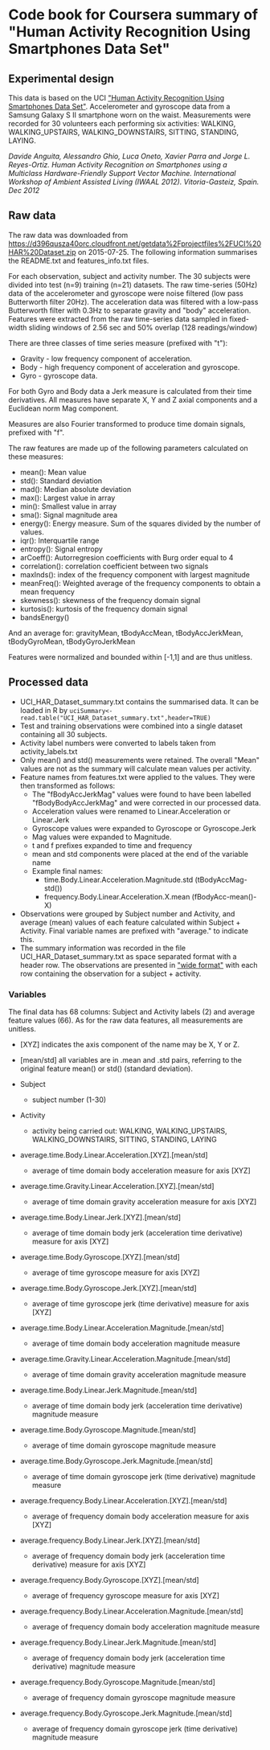 # Code book for Coursera summary of "Human Activity Recognition Using Smartphones Data Set"

## Experimental design
This data is based on the UCI ["Human Activity Recognition Using Smartphones Data Set"][ucilink]. Accelerometer and gyroscope data from a Samsung Galaxy S II smartphone worn on the waist. Measurements were recorded for 30 volunteers each performing six activities: WALKING, WALKING_UPSTAIRS, WALKING_DOWNSTAIRS, SITTING, STANDING, LAYING.

<cite> Davide Anguita, Alessandro Ghio, Luca Oneto, Xavier Parra and Jorge L. Reyes-Ortiz. Human Activity Recognition on Smartphones using a Multiclass Hardware-Friendly Support Vector Machine. International Workshop of Ambient Assisted Living (IWAAL 2012). Vitoria-Gasteiz, Spain. Dec 2012</cite>

## Raw data
The raw data was downloaded from https://d396qusza40orc.cloudfront.net/getdata%2Fprojectfiles%2FUCI%20HAR%20Dataset.zip on 2015-07-25. The following information summarises the README.txt and features_info.txt files.

For each observation, subject and activity number. The 30 subjects were divided into test (n=9) training (n=21) datasets. The raw time-series (50Hz) data of the accelerometer and gyroscope were noise filtered (low pass Butterworth filter 20Hz). The acceleration data was filtered with a low-pass Butterworth filter with 0.3Hz to separate gravity and "body" acceleration. Features were extracted from the raw time-series data sampled in fixed-width sliding windows of 2.56 sec and 50% overlap (128 readings/window)

There are three classes of time series measure (prefixed with "t"):

* Gravity - low frequency component of acceleration.
* Body - high frequency component of acceleration and gyroscope.
* Gyro - gyroscope data.

For both Gyro and Body data a Jerk measure is calculated from their time derivatives. All measures have separate X, Y and Z axial components and a Euclidean norm Mag component.

Measures are also Fourier transformed to produce time domain signals, prefixed with "f".

The raw features are made up of the following parameters calculated on these measures:

* mean(): Mean value
* std(): Standard deviation
* mad(): Median absolute deviation 
* max(): Largest value in array
* min(): Smallest value in array
* sma(): Signal magnitude area
* energy(): Energy measure. Sum of the squares divided by the number     of values. 
* iqr(): Interquartile range 
* entropy(): Signal entropy
* arCoeff(): Autorregresion coefficients with Burg order equal to 4
* correlation(): correlation coefficient between two signals
* maxInds(): index of the frequency component with largest magnitude
* meanFreq(): Weighted average of the frequency components to obtain     a mean frequency
* skewness(): skewness of the frequency domain signal 
* kurtosis(): kurtosis of the frequency domain signal 
* bandsEnergy()

And an average for: gravityMean, tBodyAccMean, tBodyAccJerkMean,
tBodyGyroMean, tBodyGyroJerkMean

Features were normalized and bounded within [-1,1] and are thus
unitless.

## Processed data
* UCI_HAR_Dataset_summary.txt contains the summarised data. It can
  be loaded in R by
  ``uciSummary<-read.table("UCI_HAR_Dataset_summary.txt",header=TRUE)``
* Test and training observations were combined into a single dataset
  containing all 30 subjects.
* Activity label numbers were converted to labels taken from
  activity_labels.txt
* Only mean() and std() measurements were retained. The overall
  "Mean" values are not as the summary will calculate mean values
  per activity.
* Feature names from features.txt were applied to the values.
  They were then transformed as follows:
    - The "fBodyAccJerkMag" values were found to have been labelled
      "fBodyBodyAccJerkMag" and were corrected in our processed
      data.
    - Acceleration values were renamed to Linear.Acceleration or
      Linear.Jerk
    - Gyroscope values were expanded to Gyroscope or Gyroscope.Jerk
    - Mag values were expanded to Magnitude.
    - t and f prefixes expanded to time and frequency
    - mean and std components were placed at the end of the
      variable name
    - Example final names:
        * time.Body.Linear.Acceleration.Magnitude.std
          (tBodyAccMag-std())
        * frequency.Body.Linear.Acceleration.X.mean
          (fBodyAcc-mean()-X)
* Observations were grouped by Subject number and Activity, and
  average (mean) values of each feature calculated within
  Subject + Activity. Final variable names are prefixed with
  "average." to indicate this.
* The summary information was recorded in the file
  UCI_HAR_Dataset_summary.txt as space separated format with a
  header row. The observations are presented in ["wide format"][wide]
  with each row containing the observation for a subject + activity.

### Variables
The final data has 68 columns: Subject and Activity labels (2) and average feature values (66). As for the raw data features, all measurements are unitless.
  
* [XYZ] indicates the axis component of the name may be X, Y or Z.
* [mean/std] all variables are in .mean and .std pairs, referring
  to the original feature mean() or std() (standard deviation).

* Subject
    - subject number (1-30)
* Activity
    - activity being carried out: WALKING, WALKING_UPSTAIRS,
      WALKING_DOWNSTAIRS, SITTING, STANDING, LAYING
* average.time.Body.Linear.Acceleration.[XYZ].[mean/std]
    - average of time domain body acceleration measure for
      axis [XYZ]
* average.time.Gravity.Linear.Acceleration.[XYZ].[mean/std]
    - average of time domain gravity acceleration measure for
      axis [XYZ]
* average.time.Body.Linear.Jerk.[XYZ].[mean/std]
    - average of time domain body jerk (acceleration time
      derivative) measure for axis [XYZ]
* average.time.Body.Gyroscope.[XYZ].[mean/std]
    - average of time gyroscope measure for axis [XYZ]
* average.time.Body.Gyroscope.Jerk.[XYZ].[mean/std]
    - average of time gyroscope jerk (time derivative)
      measure for axis [XYZ]
* average.time.Body.Linear.Acceleration.Magnitude.[mean/std]
    -  average of time domain body acceleration magnitude measure
* average.time.Gravity.Linear.Acceleration.Magnitude.[mean/std]
    - average of time domain gravity acceleration magnitude measure
* average.time.Body.Linear.Jerk.Magnitude.[mean/std]
    - average of time domain body jerk (acceleration time
      derivative) magnitude measure
* average.time.Body.Gyroscope.Magnitude.[mean/std]
    - average of time domain gyroscope magnitude measure
* average.time.Body.Gyroscope.Jerk.Magnitude.[mean/std]
    - average of time domain gyroscope jerk (time derivative)
      magnitude measure
* average.frequency.Body.Linear.Acceleration.[XYZ].[mean/std]
    - average of frequency domain body acceleration measure for
      axis [XYZ]
* average.frequency.Body.Linear.Jerk.[XYZ].[mean/std]
    - average of frequency domain body jerk (acceleration time
      derivative) measure for axis [XYZ]
* average.frequency.Body.Gyroscope.[XYZ].[mean/std]
    - average of frequency gyroscope measure for axis [XYZ]
* average.frequency.Body.Linear.Acceleration.Magnitude.[mean/std]
    - average of frequency domain body acceleration magnitude
      measure
* average.frequency.Body.Linear.Jerk.Magnitude.[mean/std]
    - average of frequency domain body jerk (acceleration time
      derivative) magnitude measure
* average.frequency.Body.Gyroscope.Magnitude.[mean/std]
    - average of frequency domain gyroscope magnitude measure
* average.frequency.Body.Gyroscope.Jerk.Magnitude.[mean/std]
    - average of frequency domain gyroscope jerk (time derivative)
      magnitude measure

[ucilink]:http://archive.ics.uci.edu/ml/datasets/Human+Activity+Recognition+Using+Smartphones
[wide]:https://class.coursera.org/getdata-030/forum/thread?thread_id=107